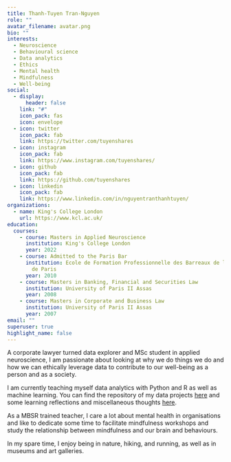 ```yaml
---
title: Thanh-Tuyen Tran-Nguyen
role: ""
avatar_filename: avatar.png
bio: ""
interests:
  - Neuroscience
  - Behavioural science
  - Data analytics
  - Ethics
  - Mental health
  - Mindfulness
  - Well-being
social:
  - display:
      header: false
    link: "#"
    icon_pack: fas
    icon: envelope
  - icon: twitter
    icon_pack: fab
    link: https://twitter.com/tuyenshares
  - icon: instagram
    icon_pack: fab
    link: https://www.instagram.com/tuyenshares/
  - icon: github
    icon_pack: fab
    link: https://github.com/tuyenshares
  - icon: linkedin
    icon_pack: fab
    link: https://www.linkedin.com/in/nguyentranthanhtuyen/
organizations:
  - name: King's College London
    url: https://www.kcl.ac.uk/
education:
  courses:
    - course: Masters in Applied Neuroscience
      institution: King's College London
      year: 2022
    - course: Admitted to the Paris Bar
      institution: Ecole de Formation Professionnelle des Barreaux de la Cour d'Appel
        de Paris
      year: 2010
    - course: Masters in Banking, Financial and Securities Law
      institution: University of Paris II Assas
      year: 2008
    - course: Masters in Corporate and Business Law
      institution: University of Paris II Assas
      year: 2007
email: ""
superuser: true
highlight_name: false
---
```

A corporate lawyer turned data explorer and MSc student in applied neuroscience, I am passionate about looking at why we do things we do and how we can ethically leverage data to contribute to our well-being as a person and as a society.

I am currently teaching myself data analytics with Python and R as well as machine learning. You can find the repository of my data projects [here](https://tuyenshares.github.io/) and some learning reflections and miscellaneous thoughts [here](https://tuyenshares.com). 

As a MBSR trained teacher, I care a lot about mental health in organisations and like to dedicate some time to facilitate mindfulness workshops and study the relationship between mindfulness and our brain and behaviours. 

In my spare time, I enjoy being in nature, hiking, and running, as well as in museums and art galleries.